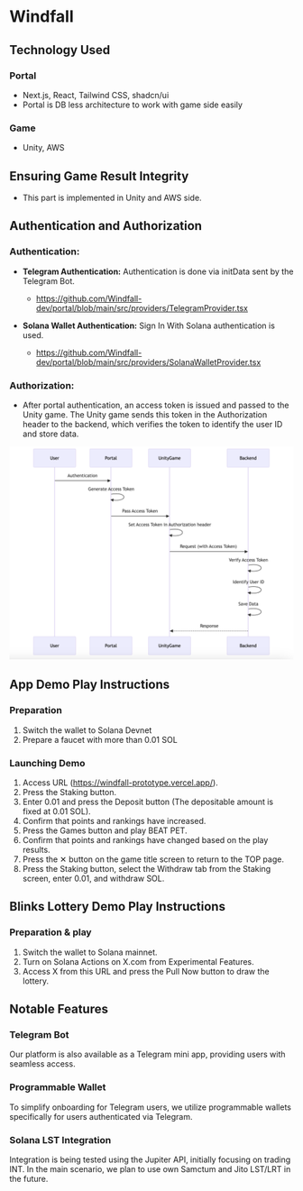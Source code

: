 # Windfall

## Technology Used

### Portal

- Next.js, React, Tailwind CSS, shadcn/ui
- Portal is DB less architecture to work with game side easily

### Game

- Unity, AWS

## Ensuring Game Result Integrity

- This part is implemented in Unity and AWS side.

## Authentication and Authorization

### Authentication:

- **Telegram Authentication:** Authentication is done via initData sent by the Telegram Bot.

  - https://github.com/Windfall-dev/portal/blob/main/src/providers/TelegramProvider.tsx

- **Solana Wallet Authentication:** Sign In With Solana authentication is used.

  - https://github.com/Windfall-dev/portal/blob/main/src/providers/SolanaWalletProvider.tsx

### Authorization:

- After portal authentication, an access token is issued and passed to the Unity game. The Unity game sends this token in the Authorization header to the backend, which verifies the token to identify the user ID and store data.

![auth](./docs/auth.png)

## App Demo Play Instructions

### Preparation
1. Switch the wallet to Solana Devnet
2. Prepare a faucet with more than 0.01 SOL

### Launching Demo
1. Access URL (https://windfall-prototype.vercel.app/).
2. Press the Staking button.
3. Enter 0.01 and press the Deposit button (The depositable amount is fixed at 0.01 SOL).
4. Confirm that points and rankings have increased.
5. Press the Games button and play BEAT PET.
6. Confirm that points and rankings have changed based on the play results.
7. Press the ✕ button on the game title screen to return to the TOP page.
8. Press the Staking button, select the Withdraw tab from the Staking screen, enter 0.01, and withdraw SOL.

## Blinks Lottery Demo Play Instructions

### Preparation & play
1. Switch the wallet to Solana mainnet.
2. Turn on Solana Actions on X.com from Experimental Features.
3. Access X from this URL and press the Pull Now button to draw the lottery.

## Notable Features

### Telegram Bot

Our platform is also available as a Telegram mini app, providing users with seamless access.

### Programmable Wallet

To simplify onboarding for Telegram users, we utilize programmable wallets specifically for users authenticated via Telegram.

### Solana LST Integration

Integration is being tested using the Jupiter API, initially focusing on trading INT. In the main scenario, we plan to use own Samctum and Jito LST/LRT in the future.
